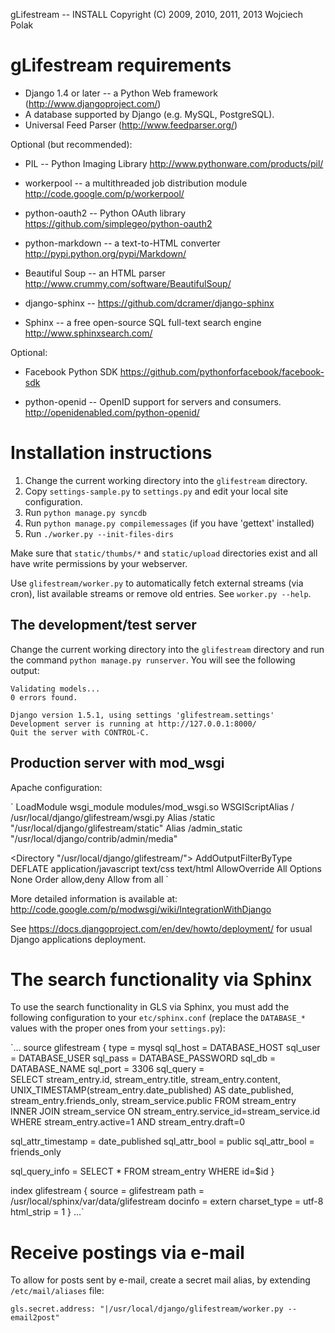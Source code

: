 gLifestream -- INSTALL
Copyright (C) 2009, 2010, 2011, 2013 Wojciech Polak

gLifestream requirements
========================

- Django 1.4 or later -- a Python Web framework (http://www.djangoproject.com/)
- A database supported by Django (e.g. MySQL, PostgreSQL).
- Universal Feed Parser (http://www.feedparser.org/)

Optional (but recommended):

- PIL -- Python Imaging Library
  http://www.pythonware.com/products/pil/

- workerpool -- a multithreaded job distribution module
  http://code.google.com/p/workerpool/

- python-oauth2 -- Python OAuth library
  https://github.com/simplegeo/python-oauth2

- python-markdown -- a text-to-HTML converter
  http://pypi.python.org/pypi/Markdown/

- Beautiful Soup -- an HTML parser
  http://www.crummy.com/software/BeautifulSoup/

- django-sphinx -- https://github.com/dcramer/django-sphinx

- Sphinx -- a free open-source SQL full-text search engine
  http://www.sphinxsearch.com/

Optional:

- Facebook Python SDK
  https://github.com/pythonforfacebook/facebook-sdk

- python-openid -- OpenID support for servers and consumers.
  http://openidenabled.com/python-openid/


Installation instructions
=========================

1. Change the current working directory into the `glifestream` directory.
2. Copy `settings-sample.py` to `settings.py` and edit your local site
   configuration.
3. Run `python manage.py syncdb`
4. Run `python manage.py compilemessages` (if you have 'gettext' installed)
5. Run `./worker.py --init-files-dirs`

Make sure that `static/thumbs/*` and `static/upload` directories exist
and all have write permissions by your webserver.

Use `glifestream/worker.py` to automatically fetch external streams
(via cron), list available streams or remove old entries. See
`worker.py --help`.


The development/test server
---------------------------

Change the current working directory into the `glifestream` directory
and run the command `python manage.py runserver`. You will see
the following output:

    Validating models...
    0 errors found.
    
    Django version 1.5.1, using settings 'glifestream.settings'
    Development server is running at http://127.0.0.1:8000/
    Quit the server with CONTROL-C.

Production server with mod_wsgi
-------------------------------

Apache configuration:

`
  LoadModule wsgi_module modules/mod_wsgi.so
  WSGIScriptAlias / /usr/local/django/glifestream/wsgi.py
  Alias /static "/usr/local/django/glifestream/static"
  Alias /admin_static "/usr/local/django/contrib/admin/media"

  <Directory "/usr/local/django/glifestream/">
     <IfModule mod_deflate.c>
       AddOutputFilterByType DEFLATE application/javascript text/css text/html
     </IfModule>
     AllowOverride All
     Options None
     Order allow,deny
     Allow from all
  </Directory>
`

More detailed information is available at:
http://code.google.com/p/modwsgi/wiki/IntegrationWithDjango

See https://docs.djangoproject.com/en/dev/howto/deployment/
for usual Django applications deployment.


The search functionality via Sphinx
===================================

To use the search functionality in GLS via Sphinx, you must add the
following configuration to your `etc/sphinx.conf` (replace the
`DATABASE_*` values with the proper ones from your `settings.py`):

`...
source glifestream
{
   type         = mysql
   sql_host     = DATABASE_HOST
   sql_user     = DATABASE_USER
   sql_pass     = DATABASE_PASSWORD
   sql_db       = DATABASE_NAME
   sql_port     = 3306
   sql_query    = \
	SELECT stream_entry.id, stream_entry.title, stream_entry.content, \
	UNIX_TIMESTAMP(stream_entry.date_published) AS date_published, \
	stream_entry.friends_only, stream_service.public FROM stream_entry \
	INNER JOIN stream_service ON stream_entry.service_id=stream_service.id \
	WHERE stream_entry.active=1 AND stream_entry.draft=0

   sql_attr_timestamp = date_published
   sql_attr_bool      = public
   sql_attr_bool      = friends_only

   sql_query_info     = SELECT * FROM stream_entry WHERE id=$id
}

index glifestream
{
   source       = glifestream
   path         = /usr/local/sphinx/var/data/glifestream
   docinfo      = extern
   charset_type = utf-8
   html_strip   = 1
}
...`


Receive postings via e-mail
===========================

To allow for posts sent by e-mail, create a secret mail alias,
by extending `/etc/mail/aliases` file:

`
gls.secret.address: "|/usr/local/django/glifestream/worker.py --email2post"
`
